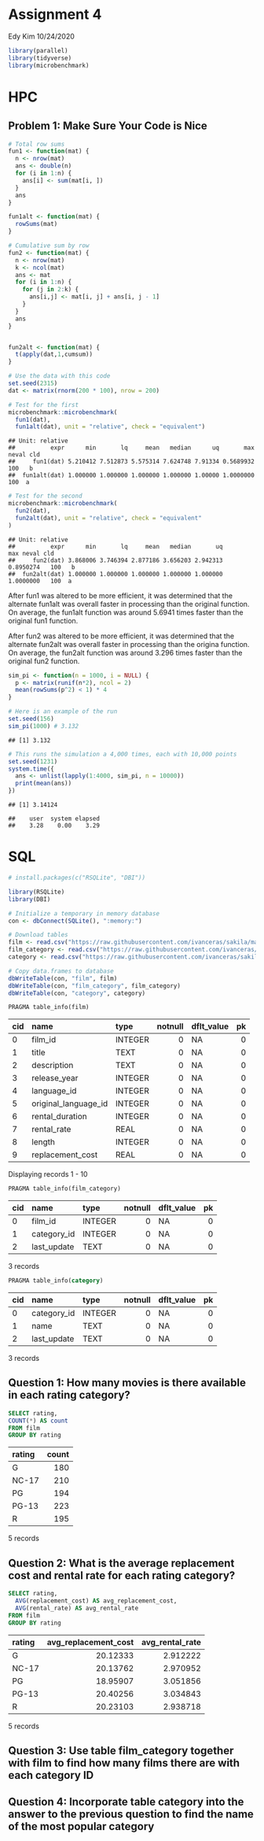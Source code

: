 Assignment 4
================
Edy Kim
10/24/2020

``` r
library(parallel)
library(tidyverse)
library(microbenchmark)
```

# HPC

## Problem 1: Make Sure Your Code is Nice

``` r
# Total row sums
fun1 <- function(mat) {
  n <- nrow(mat)
  ans <- double(n)
  for (i in 1:n) {
    ans[i] <- sum(mat[i, ])
  }
  ans
}

fun1alt <- function(mat) {
  rowSums(mat)
}

# Cumulative sum by row
fun2 <- function(mat) {
  n <- nrow(mat)
  k <- ncol(mat)
  ans <- mat
  for (i in 1:n) {
    for (j in 2:k) {
      ans[i,j] <- mat[i, j] + ans[i, j - 1]
    }
  }
  ans
}


fun2alt <- function(mat) {
  t(apply(dat,1,cumsum))
}

# Use the data with this code
set.seed(2315)
dat <- matrix(rnorm(200 * 100), nrow = 200)

# Test for the first
microbenchmark::microbenchmark(
  fun1(dat),
  fun1alt(dat), unit = "relative", check = "equivalent")
```

    ## Unit: relative
    ##          expr      min       lq     mean   median      uq       max neval cld
    ##     fun1(dat) 5.210412 7.512873 5.575314 7.624748 7.91334 0.5689932   100   b
    ##  fun1alt(dat) 1.000000 1.000000 1.000000 1.000000 1.00000 1.0000000   100  a

``` r
# Test for the second
microbenchmark::microbenchmark(
  fun2(dat),
  fun2alt(dat), unit = "relative", check = "equivalent"
)
```

    ## Unit: relative
    ##          expr      min       lq     mean   median       uq       max neval cld
    ##     fun2(dat) 3.868006 3.746394 2.877186 3.656203 2.942313 0.8950274   100   b
    ##  fun2alt(dat) 1.000000 1.000000 1.000000 1.000000 1.000000 1.0000000   100  a

After fun1 was altered to be more efficient, it was determined that the
alternate fun1alt was overall faster in processing than the original
function. On average, the fun1alt function was around 5.6941 times
faster than the original fun1 function.

After fun2 was altered to be more efficient, it was determined that the
alternate fun2alt was overall faster in processing than the origina
function. On average, the fun2alt function was around 3.296 times faster
than the original fun2 function.

``` r
sim_pi <- function(n = 1000, i = NULL) {
  p <- matrix(runif(n*2), ncol = 2)
  mean(rowSums(p^2) < 1) * 4
}

# Here is an example of the run
set.seed(156)
sim_pi(1000) # 3.132
```

    ## [1] 3.132

``` r
# This runs the simulation a 4,000 times, each with 10,000 points
set.seed(1231)
system.time({
  ans <- unlist(lapply(1:4000, sim_pi, n = 10000))
  print(mean(ans))
})
```

    ## [1] 3.14124

    ##    user  system elapsed 
    ##    3.28    0.00    3.29

# SQL

``` r
# install.packages(c("RSQLite", "DBI"))

library(RSQLite)
library(DBI)

# Initialize a temporary in memory database
con <- dbConnect(SQLite(), ":memory:")

# Download tables
film <- read.csv("https://raw.githubusercontent.com/ivanceras/sakila/master/csv-sakila-db/film.csv")
film_category <- read.csv("https://raw.githubusercontent.com/ivanceras/sakila/master/csv-sakila-db/film_category.csv")
category <- read.csv("https://raw.githubusercontent.com/ivanceras/sakila/master/csv-sakila-db/category.csv")

# Copy data.frames to database
dbWriteTable(con, "film", film)
dbWriteTable(con, "film_category", film_category)
dbWriteTable(con, "category", category)
```

``` sql
PRAGMA table_info(film)
```

<div class="knitsql-table">

| cid | name                   | type    | notnull | dflt\_value | pk |
| :-- | :--------------------- | :------ | ------: | :---------- | -: |
| 0   | film\_id               | INTEGER |       0 | NA          |  0 |
| 1   | title                  | TEXT    |       0 | NA          |  0 |
| 2   | description            | TEXT    |       0 | NA          |  0 |
| 3   | release\_year          | INTEGER |       0 | NA          |  0 |
| 4   | language\_id           | INTEGER |       0 | NA          |  0 |
| 5   | original\_language\_id | INTEGER |       0 | NA          |  0 |
| 6   | rental\_duration       | INTEGER |       0 | NA          |  0 |
| 7   | rental\_rate           | REAL    |       0 | NA          |  0 |
| 8   | length                 | INTEGER |       0 | NA          |  0 |
| 9   | replacement\_cost      | REAL    |       0 | NA          |  0 |

Displaying records 1 - 10

</div>

``` sql
PRAGMA table_info(film_category)
```

<div class="knitsql-table">

| cid | name         | type    | notnull | dflt\_value | pk |
| :-- | :----------- | :------ | ------: | :---------- | -: |
| 0   | film\_id     | INTEGER |       0 | NA          |  0 |
| 1   | category\_id | INTEGER |       0 | NA          |  0 |
| 2   | last\_update | TEXT    |       0 | NA          |  0 |

3 records

</div>

``` sql
PRAGMA table_info(category)
```

<div class="knitsql-table">

| cid | name         | type    | notnull | dflt\_value | pk |
| :-- | :----------- | :------ | ------: | :---------- | -: |
| 0   | category\_id | INTEGER |       0 | NA          |  0 |
| 1   | name         | TEXT    |       0 | NA          |  0 |
| 2   | last\_update | TEXT    |       0 | NA          |  0 |

3 records

</div>

## Question 1: How many movies is there available in each rating category?

``` sql
SELECT rating,
COUNT(*) AS count
FROM film
GROUP BY rating
```

<div class="knitsql-table">

| rating | count |
| :----- | ----: |
| G      |   180 |
| NC-17  |   210 |
| PG     |   194 |
| PG-13  |   223 |
| R      |   195 |

5 records

</div>

## Question 2: What is the average replacement cost and rental rate for each rating category?

``` sql
SELECT rating,
  AVG(replacement_cost) AS avg_replacement_cost,
  AVG(rental_rate) AS avg_rental_rate
FROM film 
GROUP BY rating
```

<div class="knitsql-table">

| rating | avg\_replacement\_cost | avg\_rental\_rate |
| :----- | ---------------------: | ----------------: |
| G      |               20.12333 |          2.912222 |
| NC-17  |               20.13762 |          2.970952 |
| PG     |               18.95907 |          3.051856 |
| PG-13  |               20.40256 |          3.034843 |
| R      |               20.23103 |          2.938718 |

5 records

</div>

## Question 3: Use table film\_category together with film to find how many films there are with each category ID

## Question 4: Incorporate table category into the answer to the previous question to find the name of the most popular category
